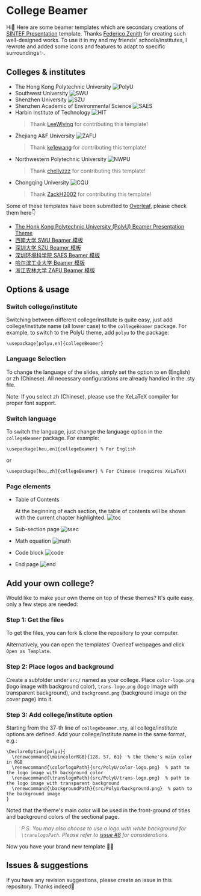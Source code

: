 # College Beamer

Hi👋 Here are some beamer templates which are secondary creations of [SINTEF Presentation](https://www.overleaf.com/latex/templates/sintef-presentation/jhbhdffczpnx) template. Thanks [Federico Zenith](federico.zenith@sintef.no) for creating such well-designed works. To use it in my and my friends' schools/institutes, I rewrote and added some icons and features to adapt to specific surroundings✨.

## Colleges & institutes

- The Hong Kong Polytechnic University
![PolyU](/gallery/PolyU.png?raw=true)
- Southwest University
![SWU](/gallery/SWU.png?raw=true)
- Shenzhen University
![SZU](/gallery/SZU.png?raw=true)
- Shenzhen Academic of Environmental Science
![SAES](/gallery/SAES.png?raw=true)
- Harbin Institute of Technology
![HIT](/gallery/HIT.png?raw=true)
  > Thank [LeeWlving](https://github.com/LeeWlving) for contributing this template!
- Zhejiang A&F University
![ZAFU](/gallery/ZAFU.png?raw=true)
  > Thank [ke1ewang](https://github.com/ke1ewang) for contributing this template!
- Northwestern Polytechnic University
![NWPU](/gallery/NWPU.png?raw=true)
  > Thank [chellyzzz](https://github.com/chellyzzz) for contributing this template!
- Chongqing University
![CQU](/gallery/CQU.png?raw=true)
  > Thank [ZackH2002](https://github.com/ZackH2002) for contributing this template!

Some of these templates have been submitted to [Overleaf](https://cs.overleaf.com/gallery), please check them here👇

- [The Honk Kong Polytechnic University (PolyU) Beamer Presentation Theme](https://www.overleaf.com/latex/templates/the-honk-kong-polytechnic-university-polyu-beamer-presentation-theme/vywngqprjwrq)
- [西南大学 SWU Beamer 模板](https://www.overleaf.com/latex/templates/xi-nan-da-xue-swu-beamer-mo-ban-zhu-ti/bgprxfbyhqsb)
- [深圳大学 SZU Beamer 模板](https://www.overleaf.com/latex/templates/shen-zhen-da-xue-szu-beamer-mo-ban/bjwzmkpsgygf)
- [深圳环境科学院 SAES Beamer 模版](https://www.overleaf.com/latex/templates/shen-zhen-huan-jing-ke-xue-yuan-saes-beamer-zhu-ti/gqfgpdwcrcpt)
- [哈尔滨工业大学 Beamer 模版](https://www.overleaf.com/latex/templates/harbin-institute-of-technology-hit-beamer-presentation-theme/prwxqwfdzkqj)
- [浙江农林大学 ZAFU Beamer 模版](https://www.overleaf.com/latex/templates/zafu-beamer-theme-beta/rcxzphbhnddf)

## Options & usage

### Switch college/institute

Switching between different college/institute is quite easy, just add college/institute name (all lower case) to the `collegeBeamer` package. For example, to switch to the PolyU theme, add `polyu` to the package:

```
\usepackage[polyu,en]{collegeBeamer}
```

### Language Selection

To change the language of the slides, simply set the option to en (English) or zh (Chinese).
All necessary configurations are already handled in the .sty file.

Note:
If you select zh (Chinese), please use the XeLaTeX compiler for proper font support.

### Switch language

To switch the language, just change the language option in the `collegeBeamer` package. For example:

```
\usepackage[heu,en]{collegeBeamer} % For English
```

or

```
\usepackage[heu,zh]{collegeBeamer} % For Chinese (requires XeLaTeX)
```

### Page elements

- Table of Contents

  At the beginning of each section, the table of contents will be shown with the current chapter highlighted.
![toc](/gallery/table%20of%20contents.png?raw=true)
- Sub-section page
![ssec](/gallery/subsection.png?raw=true)
- Math equation
![math](/gallery/math.png?raw=true)
- Code block
![code](/gallery/code.png?raw=true)
- End page
![end](/gallery/end.png?raw=true)

## Add your own college?

Would like to make your own theme on top of these themes? It's quite easy, only a few steps are needed:

### Step 1: Get the files

To get the files, you can fork & clone the repository to your computer.

Alternatively, you can open the templates' Overleaf webpages and click `Open as Template`.

### Step 2: Place logos and background

Create a subfolder under `src/` named as your college. Place `color-logo.png` (logo image with background color), `trans-logo.png` (logo image with transparent background), and `background.png` (background image on the cover page) into it.

### Step 3: Add college/institute option

Starting from the 37-th line of `collegebeamer.sty`, all college/institute options are defined. Add your college/institute name in the same format, e.g.:

```
\DeclareOption{polyu}{
  \renewcommand{\maincolorRGB}{128, 57, 61}  % the theme's main color in RGB
  \renewcommand{\colorlogoPath}{src/PolyU/color-logo.png}  % path to the logo image with background color
  \renewcommand{\translogoPath}{src/PolyU/trans-logo.png}  % path to the logo image with transparent background
  \renewcommand{\backgroundPath}{src/PolyU/background.png}  % path to the background image
}
```

Noted that the theme's main color will be used in the front-ground of titles and background colors of the sectional page.

> _P.S. You may also choose to use a logo with white background for `\translogoPath`. Please refer to [issue #8](https://github.com/liu-qilong/college-beamer/issues/8) for considerations._

Now you have your brand new template 👏🎉

## Issues & suggestions

If you have any revision suggestions, please create an issue in this repository. Thanks indeed🤝
